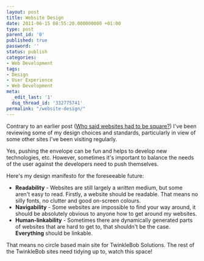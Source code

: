 ```yaml
---
layout: post
title: Website Design
date: 2011-06-15 08:55:20.000000000 +01:00
type: post
parent_id: '0'
published: true
password: ''
status: publish
categories:
- Web Development
tags:
- Design
- User Experience
- Web Development
meta:
  _edit_last: '1'
  dsq_thread_id: '332775741'
permalink: "/website-design/"
---
```

Contrary to an earlier post (<a title="Who said websites had to be square?" href="http://blog.twinklebob.co.uk/?p=10">Who said websites had to be square?</a>) I've been reviewing some of my design choices and standards, particularly in view of some other sites I've been visiting regularly.

<!--more-->

Yes, pushing the envelope can be fun and helps to develop new technologies, etc. However, sometimes it's important to balance the needs of the user against the developers need to push themselves.

Here's my design manifesto for the foreseeable future:

* **Readability** - Websites are still largely a _written_ medium, but some aren't easy to read. Firstly, a website should be readable. That means no silly fonts, no clutter and good on-screen colours.
* **Navigability** - Some websites are impossible to find your way around, it should be absolutely obvious to anyone how to get around my websites.
* **Human-linkability** - Sometimes there are dynamically generated parts of websites that are hard to get to, that shouldn't be the case. **Everything** should be linkable.

That means no circle based main site for TwinkleBob Solutions. The rest of the TwinkleBob sites need tidying up to, watch this space!
